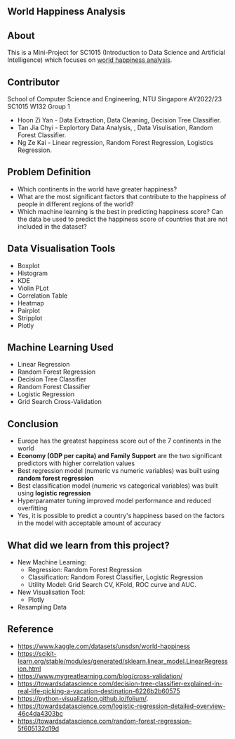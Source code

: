 ## World Happiness Analysis
## About
This is a Mini-Project for SC1015 (Introduction to Data Science and Artificial Intelligence) which focuses on [world happiness analysis](https://www.kaggle.com/datasets/unsdsn/world-happiness).
## Contributor
School of Computer Science and Engineering, NTU Singapore 
AY2022/23 SC1015 W132 Group 1
- Hoon Zi Yan - Data Extraction, Data Cleaning, Decision Tree Classifier. 
- Tan Jia Chyi - Explortory Data Analysis, , Data Visulisation, Random Forest Classifier.
- Ng Ze Kai - Linear regression, Random Forest Regression, Logistics Regression.
## Problem Definition
- Which continents in the world have greater happiness?
- What are the most significant factors that contribute to the happiness of people in different regions of the world?
- Which machine learning is the best in predicting happiness score? Can the data be used to predict the happiness score of countries that are not included in the dataset? 

## Data Visualisation Tools
- Boxplot
- Histogram
- KDE
- Violin PLot
- Correlation Table
- Heatmap
- Pairplot
- Stripplot
- Plotly

## Machine Learning Used
- Linear Regression
- Random Forest Regression
- Decision Tree Classifier
- Random Forest Classifier
- Logistic Regression
- Grid Search Cross-Validation


## Conclusion
- Europe has the greatest happiness score out of the 7 continents in the world 
- **Economy (GDP per capita) and Family Support** are the two significant predictors with higher correlation values
- Best regression model (numeric vs numeric variables) was built using **random forest regression** 
- Best classification model (numeric vs categorical variables) was built using **logistic regression**
- Hyperparamater tuning improved model performance and reduced overfitting
- Yes, it is possible to predict a country's happiness based on the factors in the model with acceptable amount of accuracy

## What did we learn from this project?
- New Machine Learning:
  - Regression: Random Forest Regression
  - Classification: Random Forest Classifier, Logistic Regression
  - Utility Model: Grid Search CV, KFold, ROC curve and AUC.
 - New Visualisation Tool:
   - Plotly
 - Resampling Data 

## Reference
- https://www.kaggle.com/datasets/unsdsn/world-happiness
- https://scikit-learn.org/stable/modules/generated/sklearn.linear_model.LinearRegression.html
- https://www.mygreatlearning.com/blog/cross-validation/
- https://towardsdatascience.com/decision-tree-classifier-explained-in-real-life-picking-a-vacation-destination-6226b2b60575
- https://python-visualization.github.io/folium/.
- https://towardsdatascience.com/logistic-regression-detailed-overview-46c4da4303bc
- https://towardsdatascience.com/random-forest-regression-5f605132d19d
